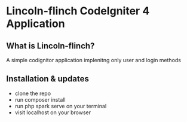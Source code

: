 # Lincoln-flinch CodeIgniter 4 Application 

## What is Lincoln-flinch?

A simple codignitor application implenitng only user and login methods

## Installation & updates

- clone the repo
- run composer install
- run php spark serve on your terminal
- visit localhost on your browser



